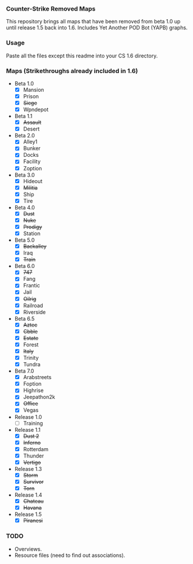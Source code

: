 ### Counter-Strike Removed Maps
This repository brings all maps that have been removed from beta 1.0 up until release 1.5 back into 1.6. Includes Yet Another POD Bot (YAPB) graphs.

### Usage
Paste all the files except this readme into your CS 1.6 directory.

### Maps (Strikethroughs already included in 1.6)
- Beta 1.0
  - [x] Mansion
  - [x] Prison
  - [x] ~~Siege~~
  - [x] Wpndepot
- Beta 1.1
  - [x] ~~Assault~~
  - [x] Desert
- Beta 2.0
  - [x] Alley1
  - [x] Bunker
  - [x] Docks
  - [x] Facility
  - [x] Zoption
- Beta 3.0
  - [x] Hideout
  - [x] ~~Militia~~
  - [x] Ship
  - [x] Tire
- Beta 4.0
  - [x] ~~Dust~~
  - [x] ~~Nuke~~
  - [x] ~~Prodigy~~
  - [x] Station
- Beta 5.0
  - [x] ~~Backalley~~
  - [x] Iraq
  - [x] ~~Train~~
- Beta 6.0
  - [x] ~~747~~
  - [x] Fang
  - [x] Frantic
  - [x] Jail
  - [x] ~~Oilrig~~
  - [x] Railroad
  - [x] Riverside
- Beta 6.5
  - [x] ~~Aztec~~
  - [x] ~~Cbble~~
  - [x] ~~Estate~~
  - [x] Forest
  - [x] ~~Italy~~
  - [x] Trinity
  - [x] Tundra
- Beta 7.0
  - [x] Arabstreets
  - [x] Foption
  - [x] Highrise
  - [x] Jeepathon2k
  - [x] ~~Office~~
  - [x] Vegas
- Release 1.0
  - [ ] Training
- Release 1.1
  - [x] ~~Dust 2~~
  - [x] ~~Inferno~~
  - [x] Rotterdam
  - [x] Thunder
  - [x] ~~Vertigo~~
- Release 1.3
  - [x] ~~Storm~~
  - [x] ~~Survivor~~
  - [x] ~~Torn~~
- Release 1.4
  - [x] ~~Chateau~~
  - [x] ~~Havana~~
- Release 1.5
  - [x] ~~Piranesi~~

### TODO
- Overviews.
- Resource files (need to find out associations).